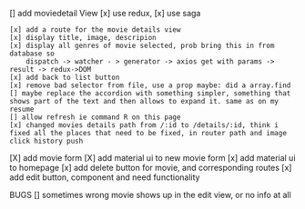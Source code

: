 [] add moviedetail View
    [x] use redux, [x] use saga
    
    [x] add a route for the movie details view
    [x] display title, image, descripion
    [x] display all genres of movie selected, prob bring this in from database so
        dispatch -> watcher - > generator -> axios get with params -> result -> redux->DOM
    [x] add back to list button
    [x] remove bad selector from file, use a prop maybe: did a array.find
    [] maybe replace the accordion with something simpler, something that shows part of the text and then allows to expand it. same as on my resume 
    [] allow refresh ie command R on this page
    [x] changed movies details path from /:id to /details/:id, think i fixed all the places that need to be fixed, in router path and image click history push
    
[X] add movie form
[X] add material ui to new movie form
[x] add material ui to homepage
[x] add delete button for movie, and corresponding routes
[x] add edit button, component and need functionality

BUGS
[] sometimes wrong movie shows up in the edit view, or no info at all

